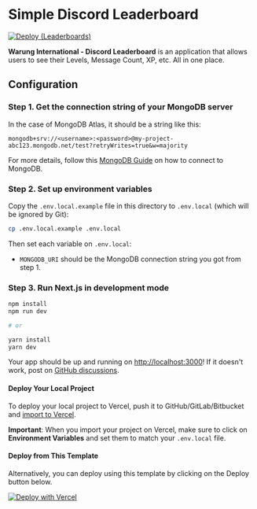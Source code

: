 # Simple Discord Leaderboard

[![Deploy (Leaderboards)](https://github.com/warung-international/web/actions/workflows/deploy-leaderboard.yml/badge.svg)](https://github.com/warung-international/web/actions/workflows/deploy-leaderboard.yml)

**Warung International - Discord Leaderboard** is an application that allows users to see their Levels, Message Count, XP, etc. All in one place.

## Configuration

### Step 1. Get the connection string of your MongoDB server

In the case of MongoDB Atlas, it should be a string like this:

```
mongodb+srv://<username>:<password>@my-project-abc123.mongodb.net/test?retryWrites=true&w=majority
```

For more details, follow this [MongoDB Guide](https://docs.mongodb.com/guides/server/drivers/) on how to connect to MongoDB.

### Step 2. Set up environment variables

Copy the `.env.local.example` file in this directory to `.env.local` (which will be ignored by Git):

```bash
cp .env.local.example .env.local
```

Then set each variable on `.env.local`:

- `MONGODB_URI` should be the MongoDB connection string you got from step 1.

### Step 3. Run Next.js in development mode

```bash
npm install
npm run dev

# or

yarn install
yarn dev
```

Your app should be up and running on [http://localhost:3000](http://localhost:3000)! If it doesn't work, post on [GitHub discussions](https://github.com/vercel/next.js/discussions).

#### Deploy Your Local Project

To deploy your local project to Vercel, push it to GitHub/GitLab/Bitbucket and [import to Vercel](https://vercel.com/import/git?utm_source=github&utm_medium=readme).

**Important**: When you import your project on Vercel, make sure to click on **Environment Variables** and set them to match your `.env.local` file.

#### Deploy from This Template

Alternatively, you can deploy using this template by clicking on the Deploy button below.

[![Deploy with Vercel](https://vercel.com/button)](https://vercel.com/new/git/external?repository-url=https://github.com/warung-international/web/tree/master/discord-leaderboard&project-name=discord-leaderboard&repository-name=discord-leaderboard&env=MONGODB_URI&envDescription=Required%20to%20connect%20the%20app%20with%20MongoDB&envLink=https://github.com/warung-international/web/tree/master/discord-leaderboard%23step-2-set-up-environment-variables)
